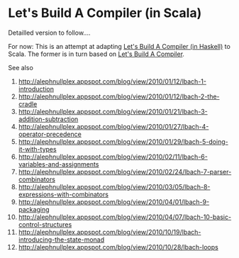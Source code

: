 # Let's Build A Compiler (in Scala)

Detailled version to follow....

For now:
This is an attempt at adapting [Let's Build A Compiler (in Haskell)](https://github.com/alephnullplex/cradle/tree/master/src/Cradle) to Scala. The former is in turn based on [Let's Build A Compiler](http://compilers.iecc.com/crenshaw/).

See also
1. http://alephnullplex.appspot.com/blog/view/2010/01/12/lbach-1-introduction
2. http://alephnullplex.appspot.com/blog/view/2010/01/12/lbach-2-the-cradle
3. http://alephnullplex.appspot.com/blog/view/2010/01/21/lbach-3-addition-subtraction
4. http://alephnullplex.appspot.com/blog/view/2010/01/27/lbach-4-operator-precedence
5. http://alephnullplex.appspot.com/blog/view/2010/01/29/lbach-5-doing-it-with-types
6. http://alephnullplex.appspot.com/blog/view/2010/02/11/lbach-6-variables-and-assignments
7. http://alephnullplex.appspot.com/blog/view/2010/02/24/lbach-7-parser-combinators
8. http://alephnullplex.appspot.com/blog/view/2010/03/05/lbach-8-expressions-with-combinators
9. http://alephnullplex.appspot.com/blog/view/2010/04/01/lbach-9-packaging
10. http://alephnullplex.appspot.com/blog/view/2010/04/07/lbach-10-basic-control-structures
11. http://alephnullplex.appspot.com/blog/view/2010/10/19/lbach-introducing-the-state-monad
12. http://alephnullplex.appspot.com/blog/view/2010/10/28/lbach-loops
